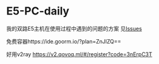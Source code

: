 # E5-PC-daily
我的双路E5主机在使用过程中遇到的问题的方案
见[Issues](https://github.com/cndaqiang/E5-PC-daily/issues)

免费容器https://ide.goorm.io/?plan=ZnJlZQ==

好用v2ray https://v2.qovoq.ml/#/register?code=3nErpC3T
